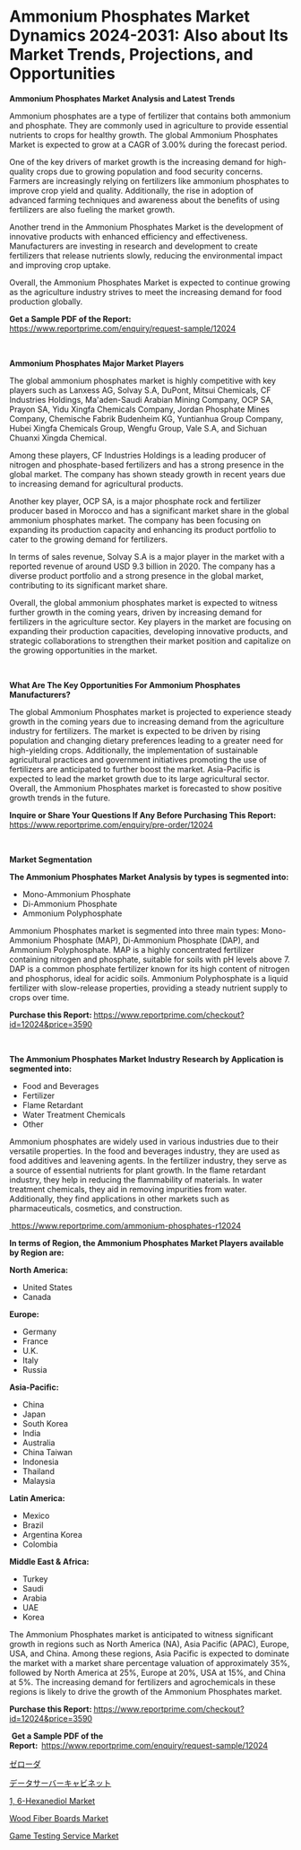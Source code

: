 <p><h1>Ammonium Phosphates Market Dynamics 2024-2031: Also about Its Market Trends, Projections, and Opportunities</h1></p><p><strong>Ammonium Phosphates Market Analysis and Latest Trends</strong></p>
<p><p>Ammonium phosphates are a type of fertilizer that contains both ammonium and phosphate. They are commonly used in agriculture to provide essential nutrients to crops for healthy growth. The global Ammonium Phosphates Market is expected to grow at a CAGR of 3.00% during the forecast period.</p><p>One of the key drivers of market growth is the increasing demand for high-quality crops due to growing population and food security concerns. Farmers are increasingly relying on fertilizers like ammonium phosphates to improve crop yield and quality. Additionally, the rise in adoption of advanced farming techniques and awareness about the benefits of using fertilizers are also fueling the market growth.</p><p>Another trend in the Ammonium Phosphates Market is the development of innovative products with enhanced efficiency and effectiveness. Manufacturers are investing in research and development to create fertilizers that release nutrients slowly, reducing the environmental impact and improving crop uptake.</p><p>Overall, the Ammonium Phosphates Market is expected to continue growing as the agriculture industry strives to meet the increasing demand for food production globally.</p></p>
<p><strong>Get a Sample PDF of the Report:&nbsp;</strong> <a href="https://www.reportprime.com/enquiry/request-sample/12024">https://www.reportprime.com/enquiry/request-sample/12024</a></p>
<p>&nbsp;</p>
<p><strong>Ammonium Phosphates Major Market Players</strong></p>
<p><p>The global ammonium phosphates market is highly competitive with key players such as Lanxess AG, Solvay S.A, DuPont, Mitsui Chemicals, CF Industries Holdings, Ma'aden-Saudi Arabian Mining Company, OCP SA, Prayon SA, Yidu Xingfa Chemicals Company, Jordan Phosphate Mines Company, Chemische Fabrik Budenheim KG, Yuntianhua Group Company, Hubei Xingfa Chemicals Group, Wengfu Group, Vale S.A, and Sichuan Chuanxi Xingda Chemical.</p><p>Among these players, CF Industries Holdings is a leading producer of nitrogen and phosphate-based fertilizers and has a strong presence in the global market. The company has shown steady growth in recent years due to increasing demand for agricultural products.</p><p>Another key player, OCP SA, is a major phosphate rock and fertilizer producer based in Morocco and has a significant market share in the global ammonium phosphates market. The company has been focusing on expanding its production capacity and enhancing its product portfolio to cater to the growing demand for fertilizers.</p><p>In terms of sales revenue, Solvay S.A is a major player in the market with a reported revenue of around USD 9.3 billion in 2020. The company has a diverse product portfolio and a strong presence in the global market, contributing to its significant market share.</p><p>Overall, the global ammonium phosphates market is expected to witness further growth in the coming years, driven by increasing demand for fertilizers in the agriculture sector. Key players in the market are focusing on expanding their production capacities, developing innovative products, and strategic collaborations to strengthen their market position and capitalize on the growing opportunities in the market.</p></p>
<p>&nbsp;</p>
<p><strong>What Are The Key Opportunities For Ammonium Phosphates Manufacturers?</strong></p>
<p><p>The global Ammonium Phosphates market is projected to experience steady growth in the coming years due to increasing demand from the agriculture industry for fertilizers. The market is expected to be driven by rising population and changing dietary preferences leading to a greater need for high-yielding crops. Additionally, the implementation of sustainable agricultural practices and government initiatives promoting the use of fertilizers are anticipated to further boost the market. Asia-Pacific is expected to lead the market growth due to its large agricultural sector. Overall, the Ammonium Phosphates market is forecasted to show positive growth trends in the future.</p></p>
<p><strong>Inquire or Share Your Questions If Any Before Purchasing This Report:</strong> <a href="https://www.reportprime.com/enquiry/pre-order/12024">https://www.reportprime.com/enquiry/pre-order/12024</a></p>
<p>&nbsp;</p>
<p><strong>Market Segmentation</strong></p>
<p><strong>The Ammonium Phosphates Market Analysis by types is segmented into:</strong></p>
<p><ul><li>Mono-Ammonium Phosphate</li><li>Di-Ammonium Phosphate</li><li>Ammonium Polyphosphate</li></ul></p>
<p><p>Ammonium Phosphates market is segmented into three main types: Mono-Ammonium Phosphate (MAP), Di-Ammonium Phosphate (DAP), and Ammonium Polyphosphate. MAP is a highly concentrated fertilizer containing nitrogen and phosphate, suitable for soils with pH levels above 7. DAP is a common phosphate fertilizer known for its high content of nitrogen and phosphorus, ideal for acidic soils. Ammonium Polyphosphate is a liquid fertilizer with slow-release properties, providing a steady nutrient supply to crops over time.</p></p>
<p><strong>Purchase this Report:&nbsp;</strong><a href="https://www.reportprime.com/checkout?id=12024&price=3590">https://www.reportprime.com/checkout?id=12024&price=3590</a></p>
<p>&nbsp;</p>
<p><strong>The Ammonium Phosphates Market Industry Research by Application is segmented into:</strong></p>
<p><ul><li>Food and Beverages</li><li>Fertilizer</li><li>Flame Retardant</li><li>Water Treatment Chemicals</li><li>Other</li></ul></p>
<p><p>Ammonium phosphates are widely used in various industries due to their versatile properties. In the food and beverages industry, they are used as food additives and leavening agents. In the fertilizer industry, they serve as a source of essential nutrients for plant growth. In the flame retardant industry, they help in reducing the flammability of materials. In water treatment chemicals, they aid in removing impurities from water. Additionally, they find applications in other markets such as pharmaceuticals, cosmetics, and construction.</p></p>
<p><a href="https://www.reportprime.com/ammonium-phosphates-r12024">&nbsp;https://www.reportprime.com/ammonium-phosphates-r12024</a></p>
<p><strong>In terms of Region, the Ammonium Phosphates Market Players available by Region are:</strong></p>
<p>
    <p> <strong> North America: </strong>
        <ul>
            <li>United States</li>
            <li>Canada</li>
        </ul>
        </p> 
    <p> <strong> Europe: </strong>
        <ul>
            <li>Germany</li>
            <li>France</li>
            <li>U.K.</li>
            <li>Italy</li>
            <li>Russia</li>
        </ul>
        </p> 
    <p> <strong> Asia-Pacific: </strong>
        <ul>
            <li>China</li>
            <li>Japan</li>
            <li>South Korea</li>
            <li>India</li>
            <li>Australia</li>
            <li>China Taiwan</li>
            <li>Indonesia</li>
            <li>Thailand</li>
            <li>Malaysia</li>
        </ul>
        </p> 
    <p> <strong> Latin America: </strong>
        <ul>
            <li>Mexico</li>
            <li>Brazil</li>
            <li>Argentina Korea</li>
            <li>Colombia</li>
        </ul>
        </p> 
    <p> <strong> Middle East & Africa: </strong>
        <ul>
            <li>Turkey</li>
            <li>Saudi</li>
            <li>Arabia</li>
            <li>UAE</li>
            <li>Korea</li>
        </ul>
    </p>
    </p>
<p><p>The Ammonium Phosphates market is anticipated to witness significant growth in regions such as North America (NA), Asia Pacific (APAC), Europe, USA, and China. Among these regions, Asia Pacific is expected to dominate the market with a market share percentage valuation of approximately 35%, followed by North America at 25%, Europe at 20%, USA at 15%, and China at 5%. The increasing demand for fertilizers and agrochemicals in these regions is likely to drive the growth of the Ammonium Phosphates market.</p></p>
<p><strong>Purchase this Report: </strong><a href="https://www.reportprime.com/checkout?id=12024&price=3590">https://www.reportprime.com/checkout?id=12024&price=3590</a></p>
<p>&nbsp;<strong>Get a Sample PDF of the Report:&nbsp;&nbsp;</strong><a href="https://www.reportprime.com/enquiry/request-sample/12024">https://www.reportprime.com/enquiry/request-sample/12024</a></p>
<p><strong></strong></p>
<p><p><a href="https://medium.com/@brycenboyer2023/%E3%82%BC%E3%83%AD%E3%83%80%E5%B8%82%E5%A0%B4%E6%A6%82%E8%A6%B3-2024%E5%B9%B4%E3%81%8B%E3%82%892031%E5%B9%B4%E3%81%BE%E3%81%A7%E3%81%AE%E4%B8%96%E7%95%8C%E5%B8%82%E5%A0%B4%E5%8B%95%E5%90%91%E3%81%A8%E5%B0%86%E6%9D%A5%E5%B1%95%E6%9C%9B-5e18c03dc005">ゼローダ</a></p><p><a href="https://medium.com/@brycenboyer2023/%E3%83%87%E3%83%BC%E3%82%BF%E3%82%B5%E3%83%BC%E3%83%90%E3%83%BC%E3%82%AD%E3%83%A3%E3%83%93%E3%83%8D%E3%83%83%E3%83%88%E7%94%A3%E6%A5%AD%E5%88%86%E6%9E%90%E3%83%AC%E3%83%9D%E3%83%BC%E3%83%88-%E5%B8%82%E5%A0%B4%E8%A6%8F%E6%A8%A1%E3%81%AF-2024%E5%B9%B4%E3%81%8B%E3%82%892031%E5%B9%B4%E3%81%BE%E3%81%A7%E3%81%AE%E6%9C%9F%E9%96%93%E3%81%AB-%E3%82%A2%E3%83%97%E3%83%AA%E3%82%B1%E3%83%BC%E3%82%B7%E3%83%A7%E3%83%B3-%E3%82%BF%E3%82%A4%E3%83%97-%E3%81%8A%E3%82%88%E3%81%B3%E5%9C%B0%E5%9F%9F%E5%88%A5%E3%81%A7%E4%BA%88%E6%B8%AC%E3%81%95%E3%82%8C%E3%81%A6%E3%81%84%E3%82%8B9-3-%E3%81%AEcagr%E3%81%A7%E6%88%90%E9%95%B7%E3%81%97%E3%81%A6%E3%81%84%E3%81%BE%E3%81%99-d4d61d154839">データサーバーキャビネット</a></p><p><a href="https://medium.com/@stephaniewynterk145/1-6-hexanediol-market-emerging-trends-and-future-prospects-for-period-from-2024-to-2031-ea232eb23d36">1, 6-Hexanediol Market</a></p><p><a href="https://github.com/julyju69/Market-Research-Report-List-4/blob/main/wood-fiber-boards-market.md">Wood Fiber Boards Market</a></p><p><a href="https://issuu.com/reportprime-2/docs/game-testing-service-market-size-2030.pptx">Game Testing Service Market</a></p></p>